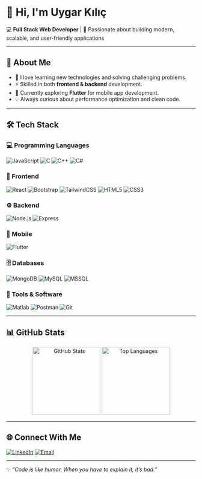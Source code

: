 # 👋 Hi, I'm Uygar Kılıç  

💻 **Full Stack Web Developer** | 🚀 Passionate about building modern, scalable, and user-friendly applications  

---

## 🚀 About Me
- 🌱 I love learning new technologies and solving challenging problems.  
- ⚡ Skilled in both **frontend & backend** development.  
- 🎯 Currently exploring **Flutter** for mobile app development.  
- 💡 Always curious about performance optimization and clean code.  

---

## 🛠️ Tech Stack  

### 💻 Programming Languages  
![JavaScript](https://img.shields.io/badge/-JavaScript-efd81d?logo=javascript&logoColor=black&style=for-the-badge)
![C](https://img.shields.io/badge/-C-283593?logo=c&logoColor=white&style=for-the-badge)
![C++](https://img.shields.io/badge/-C++-00599C?logo=cplusplus&logoColor=white&style=for-the-badge)
![C#](https://img.shields.io/badge/-C%23-68217A?logo=csharp&logoColor=white&style=for-the-badge)

### 🎨 Frontend  
![React](https://img.shields.io/badge/-React-20232a?logo=react&logoColor=61dafb&style=for-the-badge)
![Bootstrap](https://img.shields.io/badge/-Bootstrap-563d7c?logo=bootstrap&logoColor=white&style=for-the-badge)
![TailwindCSS](https://img.shields.io/badge/-TailwindCSS-38b2ac?logo=tailwind-css&logoColor=white&style=for-the-badge)
![HTML5](https://img.shields.io/badge/-HTML5-e34f26?logo=html5&logoColor=white&style=for-the-badge)
![CSS3](https://img.shields.io/badge/-CSS3-1572b6?logo=css3&logoColor=white&style=for-the-badge)

### ⚙️ Backend  
![Node.js](https://img.shields.io/badge/-Node.js-339933?logo=node.js&logoColor=white&style=for-the-badge)
![Express](https://img.shields.io/badge/-Express-000000?logo=express&logoColor=white&style=for-the-badge)

### 📱 Mobile  
![Flutter](https://img.shields.io/badge/-Flutter-02569B?logo=flutter&logoColor=white&style=for-the-badge)

### 🗄️ Databases  
![MongoDB](https://img.shields.io/badge/-MongoDB-47A248?logo=mongodb&logoColor=white&style=for-the-badge)
![MySQL](https://img.shields.io/badge/-MySQL-4479a1?logo=mysql&logoColor=white&style=for-the-badge)
![MSSQL](https://img.shields.io/badge/-MS_SQL_Server-CC2927?logo=microsoftsqlserver&logoColor=white&style=for-the-badge)

### 🔧 Tools & Software  
![Matlab](https://img.shields.io/badge/-Matlab-ff7f0e?logo=mathworks&logoColor=white&style=for-the-badge)
![Postman](https://img.shields.io/badge/-Postman-ff6c37?logo=postman&logoColor=white&style=for-the-badge)
![Git](https://img.shields.io/badge/-Git-F05032?logo=git&logoColor=white&style=for-the-badge)

---

## 📊 GitHub Stats  
<p align="center">
  <img src="https://github-readme-stats.vercel.app/api?username=uygarkilic53&show_icons=true&theme=tokyonight" alt="GitHub Stats" height="180px"/>
  <img src="https://github-readme-stats.vercel.app/api/top-langs/?username=uygarkilic53&layout=compact&theme=tokyonight" alt="Top Languages" height="180px"/>
</p>

---

## 🌐 Connect With Me  
[![LinkedIn](https://img.shields.io/badge/-LinkedIn-0A66C2?logo=linkedin&logoColor=white&style=for-the-badge)](https://www.linkedin.com/in/uygar-k%C4%B1l%C4%B1%C3%A7-5700761a9/)
[![Email](https://img.shields.io/badge/-Email-D14836?logo=gmail&logoColor=white&style=for-the-badge)](mailto:uygarkilic1@gmail.com)

---

✨ *“Code is like humor. When you have to explain it, it’s bad.”*  

